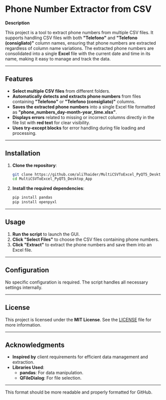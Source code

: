 # Phone Number Extractor from CSV

**Description**

This project is a tool to extract phone numbers from multiple CSV files. It supports handling CSV files with both **"Telefono"** and **"Telefono (consigliato)"** column names, ensuring that phone numbers are extracted regardless of column name variations. The extracted phone numbers are consolidated into a single **Excel** file with the current date and time in its name, making it easy to manage and track the data.

---

## Features

- **Select multiple CSV files** from different folders.
- **Automatically detects and extracts phone numbers** from files containing **"Telefono"** or **"Telefono (consigliato)"** columns.
- **Saves the extracted phone numbers** into a single Excel file formatted as **"phone_numbers_day-month-year_time.xlsx"**.
- **Displays errors** related to missing or incorrect columns directly in the file list with **red text** for clear visibility.
- **Uses try-except blocks** for error handling during file loading and processing.

---

## Installation

1. **Clone the repository**:
   ```bash
   git clone https://github.com/ali7haider/MultiCSVToExcel_PyQT5_Desktop_App.git
   cd MultiCSVToExcel_PyQT5_Desktop_App
   ```

2. **Install the required dependencies**:
   ```bash
   pip install pandas
   pip install openpyxl
   ```

---

## Usage

1. **Run the script** to launch the GUI.
2. **Click "Select Files"** to choose the CSV files containing phone numbers.
3. **Click "Extract"** to extract the phone numbers and save them into an Excel file.

---

## Configuration

No specific configuration is required. The script handles all necessary settings internally.

---

## License

This project is licensed under the **MIT License**. See the [LICENSE](https://opensource.org/licenses/MIT) file for more information.

---

## Acknowledgments

- **Inspired by** client requirements for efficient data management and extraction.
- **Libraries Used**:
  - **pandas**: For data manipulation.
  - **QFileDialog**: For file selection.

---

This format should be more readable and properly formatted for GitHub.
